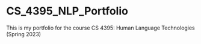 # CS_4395_NLP_Portfolio
This is my portfolio for the course CS 4395: Human Language Technologies (Spring 2023)
